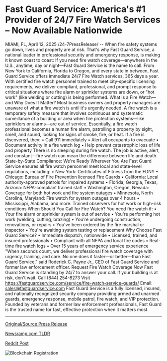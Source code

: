 # Fast Guard Service: America's #1 Provider of 24/7 Fire Watch Services – Now Available Nationwide

MIAMI, FL, April 12, 2025 /24-7PressRelease/ -- When fire safety systems go down, lives and property are at risk. That's why Fast Guard Service, a national leader in professional security and emergency response, is making it known coast to coast: If you need fire watch coverage—anywhere in the U.S., anytime, day or night—Fast Guard Service is the name to call.  From New York to California, Florida to Oregon, and every state in between, Fast Guard Service offers immediate 24/7 Fire Watch services, 365 days a year. With certified fire watch personnel trained to meet city-specific licensing requirements, we deliver compliant, professional, and prompt response to critical situations where fire alarm or sprinkler systems are down, or "hot work" (like welding or cutting) is being performed.  What is a Fire Watch—and Why Does It Matter? Most business owners and property managers are unaware of what a fire watch is until it's urgently needed.  A fire watch is a temporary safety measure that involves continuous and systematic surveillance of a building or area when fire protection systems—like sprinklers or alarms—are out of service.  Essentially, a fire watch professional becomes a human fire alarm, patrolling a property by sight, smell, and sound, looking for signs of smoke, fire, or heat. If a fire is discovered, they: • Call 911 immediately • Alert all occupants to evacuate • Document activity in a fire watch log • Help prevent catastrophic loss of life and property  There is no sleeping during fire watch. The job is active, alert, and constant—fire watch can mean the difference between life and death.  State-by-State Compliance: We're Ready Wherever You Are Fast Guard Service ensures all fire watch personnel meet local and state-level regulations, including: • New York: Certificates of Fitness from the FDNY • Chicago: Bureau of Fire Prevention licensed Fire Guards • California: Local authority-approved patrols for impaired systems • Florida, Georgia, Texas, Arizona: NFPA-compliant trained staff • Washington, Oregon, Nevada: Coverage for both hot work and fire system outages • Minnesota, North Carolina, Maryland: Fire watch for system outages over 4 hours • Mississippi, Alabama, and more: Trained observers for hot work or high-risk conditions  When Should You Call for Fire Watch? You need fire watch if: • Your fire alarm or sprinkler system is out of service • You're performing hot work (welding, cutting, brazing) • You're undergoing construction, renovations, or repairs • You've been ordered by the fire marshal or inspector • You're awaiting system testing or replacement  Why Choose Fast Guard Service? • Immediate dispatch, nationwide • Licensed, trained, and insured professionals • Compliant with all NFPA and local fire codes • Real-time fire watch logs • Over 15 years of emergency service experience  "When seconds count, we deliver professional fire watch coverage with urgency, training, and care. No one does it faster—or better—than Fast Guard Service," said Roderick C. Payne Jr., CEO of Fast Guard Service and former law enforcement officer.  Request Fire Watch Coverage Now Fast Guard Service is standing by 24/7 to answer your call. If your building is at risk, don't wait.  Call (844) 254-8273 Visit https://fastguardservice.com/service/fire-watch-service-guards/ Email: sales@fastguardservice.com  Fast Guard Service is a fully licensed, insured, and nationally recognized security company providing armed and unarmed guards, emergency response, mobile patrol, fire watch, and VIP protection. Founded by veterans and former law enforcement professionals, Fast Guard is the trusted name for fast, effective protection when it matters most. 

---

[Original/Source Press Release](https://www.24-7pressrelease.com/press-release/521682/fast-guard-service-americas-1-provider-of-247-fire-watch-services-now-available-nationwide)
                    

[Newsramp.com TLDR](https://newsramp.com/curated-news/fast-guard-service-offers-nationwide-24-7-fire-watch-services-for-critical-situations/5ba2b0e6d2160c4d55816687b805f469) 

 



[Reddit Post](https://www.reddit.com/r/newsramp/comments/1jxbph9/fast_guard_service_offers_nationwide_247_fire/) 



![Blockchain Registration](https://cdn.newsramp.app/24-7PressRelease/qrcode/254/12/icylMs9.webp)